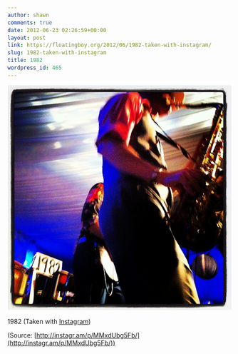 ```yaml
---
author: shawn
comments: true
date: 2012-06-23 02:26:59+00:00
layout: post
link: https://floatingboy.org/2012/06/1982-taken-with-instagram/
slug: 1982-taken-with-instagram
title: 1982
wordpress_id: 465
---
```


[![](/assets/media/2012/06/tumblr_m61tgzSswt1qzw17so1_1280.jpg)](http://instagr.am/p/MMxdUbg5Fb/)

1982 (Taken with [Instagram](http://instagr.am))

(Source: [http://instagr.am/p/MMxdUbg5Fb/](http://instagr.am/p/MMxdUbg5Fb/))
